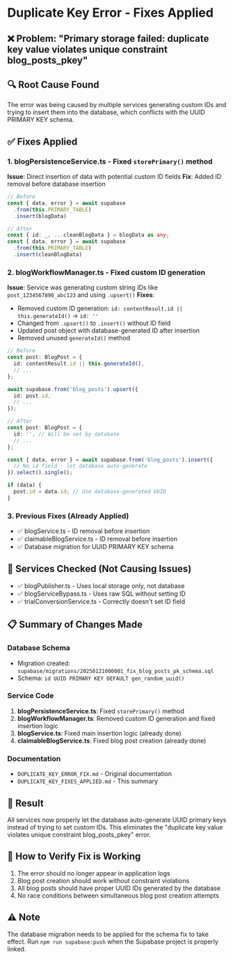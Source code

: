 # Duplicate Key Error - Fixes Applied

## ❌ Problem: "Primary storage failed: duplicate key value violates unique constraint blog_posts_pkey"

## 🔍 Root Cause Found
The error was being caused by multiple services generating custom IDs and trying to insert them into the database, which conflicts with the UUID PRIMARY KEY schema.

## ✅ Fixes Applied

### 1. blogPersistenceService.ts - Fixed `storePrimary()` method
**Issue**: Direct insertion of data with potential custom ID fields
**Fix**: Added ID removal before database insertion

```typescript
// Before
const { data, error } = await supabase
  .from(this.PRIMARY_TABLE)
  .insert(blogData)

// After  
const { id: _, ...cleanBlogData } = blogData as any;
const { data, error } = await supabase
  .from(this.PRIMARY_TABLE)
  .insert(cleanBlogData)
```

### 2. blogWorkflowManager.ts - Fixed custom ID generation
**Issue**: Service was generating custom string IDs like `post_1234567890_abc123` and using `.upsert()`
**Fixes**:
- Removed custom ID generation: `id: contentResult.id || this.generateId()` → `id: ''`
- Changed from `.upsert()` to `.insert()` without ID field
- Updated post object with database-generated ID after insertion
- Removed unused `generateId()` method

```typescript
// Before
const post: BlogPost = {
  id: contentResult.id || this.generateId(),
  // ...
};

await supabase.from('blog_posts').upsert({
  id: post.id,
  // ...
});

// After
const post: BlogPost = {
  id: '', // Will be set by database
  // ...
};

const { data, error } = await supabase.from('blog_posts').insert({
  // No id field - let database auto-generate
}).select().single();

if (data) {
  post.id = data.id; // Use database-generated UUID
}
```

### 3. Previous Fixes (Already Applied)
- ✅ blogService.ts - ID removal before insertion
- ✅ claimableBlogService.ts - ID removal before insertion
- ✅ Database migration for UUID PRIMARY KEY schema

## 🚫 Services Checked (Not Causing Issues)
- ✅ blogPublisher.ts - Uses local storage only, not database
- ✅ blogServiceBypass.ts - Uses raw SQL without setting ID
- ✅ trialConversionService.ts - Correctly doesn't set ID field

## 📋 Summary of Changes Made

### Database Schema
- Migration created: `supabase/migrations/20250121000001_fix_blog_posts_pk_schema.sql`
- Schema: `id UUID PRIMARY KEY DEFAULT gen_random_uuid()`

### Service Code
1. **blogPersistenceService.ts**: Fixed `storePrimary()` method
2. **blogWorkflowManager.ts**: Removed custom ID generation and fixed insertion logic
3. **blogService.ts**: Fixed main insertion logic (already done)
4. **claimableBlogService.ts**: Fixed blog post creation (already done)

### Documentation
- `DUPLICATE_KEY_ERROR_FIX.md` - Original documentation
- `DUPLICATE_KEY_FIXES_APPLIED.md` - This summary

## 🎯 Result
All services now properly let the database auto-generate UUID primary keys instead of trying to set custom IDs. This eliminates the "duplicate key value violates unique constraint blog_posts_pkey" error.

## 🧪 How to Verify Fix is Working
1. The error should no longer appear in application logs
2. Blog post creation should work without constraint violations
3. All blog posts should have proper UUID IDs generated by the database
4. No race conditions between simultaneous blog post creation attempts

## ⚠️ Note
The database migration needs to be applied for the schema fix to take effect. Run `npm run supabase:push` when the Supabase project is properly linked.
